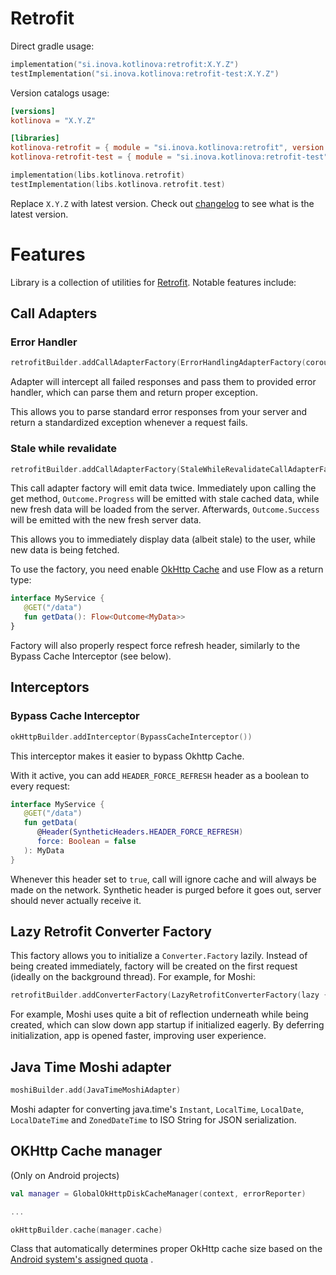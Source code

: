 # Retrofit

Direct gradle usage:

```kotlin
implementation("si.inova.kotlinova:retrofit:X.Y.Z")
testImplementation("si.inova.kotlinova:retrofit-test:X.Y.Z")
```

Version catalogs usage:

```toml
[versions]
kotlinova = "X.Y.Z"
```

```toml
[libraries]
kotlinova-retrofit = { module = "si.inova.kotlinova:retrofit", version.ref = "kotlinova" }
kotlinova-retrofit-test = { module = "si.inova.kotlinova:retrofit-test", version.ref = "kotlinova" }
```

```kotlin
implementation(libs.kotlinova.retrofit)
testImplementation(libs.kotlinova.retrofit.test)
```

Replace `X.Y.Z` with latest version. Check out [changelog](../CHANGELOG.MD) to see what is the latest version.

# Features

Library is a collection of utilities for [Retrofit](https://square.github.io/retrofit/). Notable features include:

## Call Adapters

### Error Handler

```kotlin
retrofitBuilder.addCallAdapterFactory(ErrorHandlingAdapterFactory(coroutineScope, errorHandler))
```

Adapter will intercept all failed responses and pass them to provided error handler, which can parse them and
return proper exception.

This allows you to parse standard error responses from your server and return a standardized exception whenever
a request fails.

### Stale while revalidate

```kotlin
retrofitBuilder.addCallAdapterFactory(StaleWhileRevalidateCallAdapterFactory(coroutineScope, errorReporter))
```

This call adapter factory will emit data twice. Immediately upon calling the get method, `Outcome.Progress` will be emitted with
stale cached data,
while new fresh data will be loaded from the server. Afterwards, `Outcome.Success` will be emitted with the
new fresh server data.

This allows you to immediately display data (albeit stale) to the user, while new data is being fetched.

To use the factory, you need enable [OkHttp Cache](https://square.github.io/okhttp/features/caching/) and
use Flow as a return type:

```kotlin
interface MyService {
   @GET("/data")
   fun getData(): Flow<Outcome<MyData>>
}
```

Factory will also properly respect force refresh header, similarly to the Bypass Cache Interceptor (see below).

## Interceptors

### Bypass Cache Interceptor

```kotlin
okHttpBuilder.addInterceptor(BypassCacheInterceptor())
```

This interceptor makes it easier to bypass Okhttp Cache.

With it active, you can add `HEADER_FORCE_REFRESH` header as a boolean to every request:

```kotlin
interface MyService {
   @GET("/data")
   fun getData(
      @Header(SyntheticHeaders.HEADER_FORCE_REFRESH)
      force: Boolean = false
   ): MyData
}
```

Whenever this header set to `true`, call will ignore cache and will always be made on the network. Synthetic
header is purged before it goes out, server should never actually receive it.

## Lazy Retrofit Converter Factory

This factory allows you to initialize a `Converter.Factory` lazily. Instead of being created immediately,
factory will be created on the first request (ideally on the background thread). For example, for Moshi:

```kotlin
retrofitBuilder.addConverterFactory(LazyRetrofitConverterFactory(lazy { MoshiConverterFactory.create(moshi) }))
```

For example, Moshi uses quite a bit of reflection underneath while being created, which can slow down app startup
if initialized eagerly. By deferring initialization, app is opened faster, improving user experience.

## Java Time Moshi adapter

```kotlin
moshiBuilder.add(JavaTimeMoshiAdapter)
```

Moshi adapter for converting java.time's `Instant`, `LocalTime`, `LocalDate`, `LocalDateTime` and `ZonedDateTime` to ISO String
for JSON serialization.

## OKHttp Cache manager

(Only on Android projects)

```kotlin
val manager = GlobalOkHttpDiskCacheManager(context, errorReporter)

...

okHttpBuilder.cache(manager.cache)
```

Class that automatically determines proper OkHttp cache size based on the
[Android system's assigned quota](https://developer.android.com/reference/android/os/storage/StorageManager#getCacheQuotaBytes(java.util.UUID))
.
